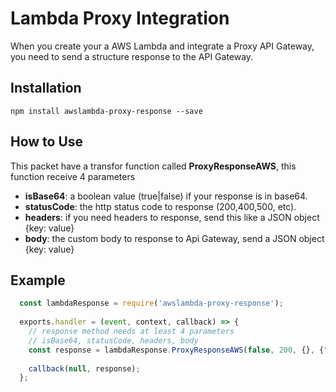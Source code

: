 # Lambda Proxy Integration
When you create your a AWS Lambda and integrate a Proxy API Gateway, you need to send a structure response to the API Gateway.

## Installation
`npm install awslambda-proxy-response --save`

## How to Use
This packet have a transfor function called **ProxyResponseAWS**, this function receive 4 parameters

* **isBase64**: a boolean value (true|false) if your response is in base64.
* **statusCode**: the http status code to response (200,400,500, etc).
* **headers**: if you need headers to response, send this like a JSON object {key: value}
* **body**: the custom body to response to Api Gateway, send a JSON object {key: value}

## Example

```javascript
  const lambdaResponse = require('awslambda-proxy-response');
 
  exports.handler = (event, context, callback) => {
    // response method needs at least 4 parameters
    // isBase64, statusCode, headers, body
    const response = lambdaResponse.ProxyResponseAWS(false, 200, {}, {"name": "Alex Mejicanos"});
    
    callback(null, response);
  };
  ```
